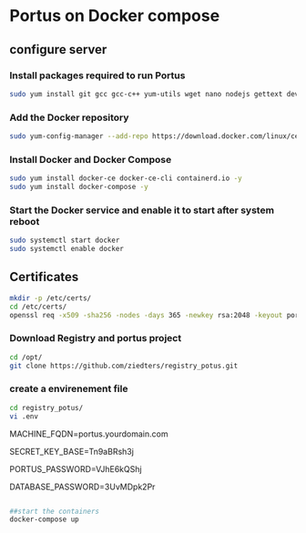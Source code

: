 # Portus on Docker compose

## configure server

### Install packages required to run Portus
```bash
sudo yum install git gcc gcc-c++ yum-utils wget nano nodejs gettext device-mapper-persistent-data lvm2 bzip2 python3-pip -y
```
### Add the Docker repository
```bash
sudo yum-config-manager --add-repo https://download.docker.com/linux/centos/docker-ce.repo
```
### Install Docker and Docker Compose
```bash
sudo yum install docker-ce docker-ce-cli containerd.io -y
sudo yum install docker-compose -y
```
### Start the Docker service and enable it to start after system reboot
```bash
sudo systemctl start docker
sudo systemctl enable docker
```

## Certificates

```bash
mkdir -p /etc/certs/
cd /etc/certs/
openssl req -x509 -sha256 -nodes -days 365 -newkey rsa:2048 -keyout portus.key -out portus.crt
```
### Download Registry and portus project
```bash
cd /opt/
git clone https://github.com/ziedters/registry_potus.git 
```
### create a envirenement file

```bash
cd registry_potus/
vi .env
```
MACHINE_FQDN=portus.yourdomain.com
 
SECRET_KEY_BASE=Tn9aBRsh3j
 
PORTUS_PASSWORD=VJhE6kQShj
 
DATABASE_PASSWORD=3UvMDpk2Pr
```bash

##start the containers
docker-compose up

``` 
